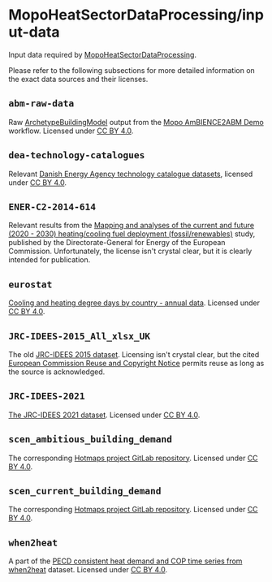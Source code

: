 # MopoHeatSectorDataProcessing/input-data

Input data required by
[MopoHeatSectorDataProcessing](https://github.com/spine-tools/MopoHeatSectorDataProcessing).

Please refer to the following subsections for more detailed information on the exact
data sources and their licenses.


## `abm-raw-data`

Raw [ArchetypeBuildingModel](https://github.com/vttresearch/ArchetypeBuildingModel)
output from the [Mopo AmBIENCE2ABM Demo](https://zenodo.org/records/10518294) workflow.
Licensed under [CC BY 4.0](https://creativecommons.org/licenses/by/4.0/legalcode).


## `dea-technology-catalogues`

Relevant
[Danish Energy Agency technology catalogue datasets](https://ens.dk/en/our-services/technology-catalogues),
licensed under [CC BY 4.0](https://creativecommons.org/licenses/by/4.0/legalcode).


## `ENER-C2-2014-614`

Relevant results from the
[Mapping and analyses of the current and future (2020 - 2030) heating/cooling fuel deployment (fossil/renewables)](https://energy.ec.europa.eu/publications/mapping-and-analyses-current-and-future-2020-2030-heatingcooling-fuel-deployment-fossilrenewables-1_en)
study, published by the Directorate-General for Energy of the European Commission.
Unfortunately, the license isn't crystal clear, but it is clearly intended for publication.


## `eurostat`

[Cooling and heating degree days by country - annual data](https://data.europa.eu/data/datasets/20yo9cdnqch1ilu65ktsig?locale=en).
Licensed under [CC BY 4.0](https://creativecommons.org/licenses/by/4.0/legalcode).


## `JRC-IDEES-2015_All_xlsx_UK`

The old [JRC-IDEES 2015 dataset](https://data.jrc.ec.europa.eu/dataset/jrc-10110-10001).
Licensing isn't crystal clear, but the cited [European Commission Reuse and Copyright Notice](https://data.jrc.ec.europa.eu/licence/com_reuse) permits reuse as long as the source is acknowledged.


## `JRC-IDEES-2021`

[The JRC-IDEES 2021 dataset](https://joint-research-centre.ec.europa.eu/scientific-tools-databases/potencia-policy-oriented-tool-energy-and-climate-change-impact-assessment-0/jrc-idees_en).
Licensed under [CC BY 4.0](https://creativecommons.org/licenses/by/4.0/legalcode).


## `scen_ambitious_building_demand`

The corresponding
[Hotmaps project GitLab repository](https://gitlab.com/hotmaps/scen_ambitious_building_demand).
Licensed under [CC BY 4.0](https://creativecommons.org/licenses/by/4.0/legalcode).


## `scen_current_building_demand`

The corresponding
[Hotmaps project GitLab repository](https://gitlab.com/hotmaps/scen_current_building_demand).
Licensed under [CC BY 4.0](https://creativecommons.org/licenses/by/4.0/legalcode).


## `when2heat`

A part of the
[PECD consistent heat demand and COP time series from when2heat](https://doi.org/10.5281/zenodo.13962245)
dataset.
Licensed under [CC BY 4.0](https://creativecommons.org/licenses/by/4.0/legalcode).